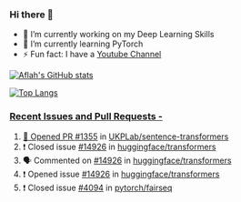 ### Hi there 👋


<!-- **aflah02/aflah02** is a ✨ _special_ ✨ repository because its `README.md` (this file) appears on your GitHub profile. -->

<!-- Here are some ideas to get you started: -->

- 🔭 I’m currently working on my Deep Learning Skills
- 🌱 I’m currently learning PyTorch
- ⚡ Fun fact: I have a [Youtube Channel](https://www.youtube.com/channel/UCwab-Xf38Sd7QsxVPoS0cgA)
<!-- - 👯 I’m looking to collaborate on  -->
<!-- - 🤔 I’m looking for help with ... -->
<!-- - 💬 Ask me about ... -->
<!-- - 📫 How to reach me: ... -->
<!-- - 😄 Pronouns: ... -->

<!--  -->

[![Aflah's GitHub stats](https://github-readme-stats.vercel.app/api?username=aflah02&hide=stars&count_private=true&show_icons=true&theme=dark)](https://github.com/anuraghazra/github-readme-stats)

[![Top Langs](https://github-readme-stats.vercel.app/api/top-langs/?username=aflah02&theme=dark&layout=compact)](https://github.com/anuraghazra/github-readme-stats)
<a href="https://github.com/anuraghazra/github-readme-stats">

 ### Recent Issues and Pull Requests - 
<!--START_SECTION:activity-->
1. 💪 Opened PR [#1355](https://github.com/UKPLab/sentence-transformers/pull/1355) in [UKPLab/sentence-transformers](https://github.com/UKPLab/sentence-transformers)
2. ❗️ Closed issue [#14926](https://github.com/huggingface/transformers/issues/14926) in [huggingface/transformers](https://github.com/huggingface/transformers)
3. 🗣 Commented on [#14926](https://github.com/huggingface/transformers/issues/14926) in [huggingface/transformers](https://github.com/huggingface/transformers)
4. ❗️ Opened issue [#14926](https://github.com/huggingface/transformers/issues/14926) in [huggingface/transformers](https://github.com/huggingface/transformers)
5. ❗️ Closed issue [#4094](https://github.com/pytorch/fairseq/issues/4094) in [pytorch/fairseq](https://github.com/pytorch/fairseq)
<!--END_SECTION:activity-->
